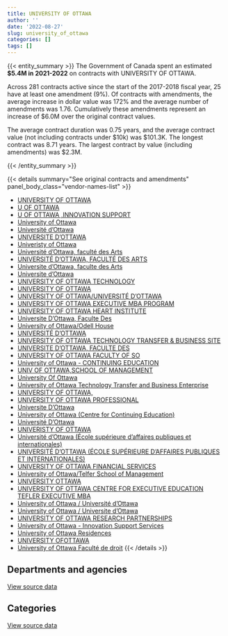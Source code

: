 ```yaml
---
title: UNIVERSITY OF OTTAWA
author: ''
date: '2022-08-27'
slug: university_of_ottawa
categories: []
tags: []
---
```


<script src="/rmarkdown-libs/htmlwidgets/htmlwidgets.js"></script>
<link href="/rmarkdown-libs/datatables-css/datatables-crosstalk.css" rel="stylesheet" />
<script src="/rmarkdown-libs/datatables-binding/datatables.js"></script>
<script src="/rmarkdown-libs/jquery/jquery-3.6.0.min.js"></script>
<link href="/rmarkdown-libs/dt-core-bootstrap/css/dataTables.bootstrap.min.css" rel="stylesheet" />
<link href="/rmarkdown-libs/dt-core-bootstrap/css/dataTables.bootstrap.extra.css" rel="stylesheet" />
<script src="/rmarkdown-libs/dt-core-bootstrap/js/jquery.dataTables.min.js"></script>
<script src="/rmarkdown-libs/dt-core-bootstrap/js/dataTables.bootstrap.min.js"></script>
<link href="/rmarkdown-libs/crosstalk/css/crosstalk.min.css" rel="stylesheet" />
<script src="/rmarkdown-libs/crosstalk/js/crosstalk.min.js"></script>
<script src="/rmarkdown-libs/htmlwidgets/htmlwidgets.js"></script>
<link href="/rmarkdown-libs/datatables-css/datatables-crosstalk.css" rel="stylesheet" />
<script src="/rmarkdown-libs/datatables-binding/datatables.js"></script>
<script src="/rmarkdown-libs/jquery/jquery-3.6.0.min.js"></script>
<link href="/rmarkdown-libs/dt-core-bootstrap/css/dataTables.bootstrap.min.css" rel="stylesheet" />
<link href="/rmarkdown-libs/dt-core-bootstrap/css/dataTables.bootstrap.extra.css" rel="stylesheet" />
<script src="/rmarkdown-libs/dt-core-bootstrap/js/jquery.dataTables.min.js"></script>
<script src="/rmarkdown-libs/dt-core-bootstrap/js/dataTables.bootstrap.min.js"></script>
<link href="/rmarkdown-libs/crosstalk/css/crosstalk.min.css" rel="stylesheet" />
<script src="/rmarkdown-libs/crosstalk/js/crosstalk.min.js"></script>

{{< entity_summary >}}
The Government of Canada spent an estimated **\$5.4M in 2021-2022** on contracts with UNIVERSITY OF OTTAWA.

Across 281 contracts active since the start of the 2017-2018 fiscal year, 25 have at least one amendment (9%). Of contracts with amendments, the average increase in dollar value was 172% and the average number of amendments was 1.76. Cumulatively these amendments represent an increase of \$6.0M over the original contract values.

The average contract duration was 0.75 years, and the average contract value (not including contracts under \$10k) was \$101.3K. The longest contract was 8.71 years. The largest contract by value (including amendments) was \$2.3M.

{{< /entity_summary >}}

{{< details summary="See original contracts and amendments" panel_body_class="vendor-names-list" >}}
- [UNIVERSITY OF OTTAWA](https://search.open.canada.ca/en/ct/?sort=contract_value_f%20desc&page=1&search_text=%22UNIVERSITY%20OF%20OTTAWA%22)
- [U OF OTTAWA](https://search.open.canada.ca/en/ct/?sort=contract_value_f%20desc&page=1&search_text=%22U%20OF%20OTTAWA%22)
- [U OF OTTAWA ,INNOVATION SUPPORT](https://search.open.canada.ca/en/ct/?sort=contract_value_f%20desc&page=1&search_text=%22U%20OF%20OTTAWA%20%2cINNOVATION%20SUPPORT%22)
- [University of Ottawa](https://search.open.canada.ca/en/ct/?sort=contract_value_f%20desc&page=1&search_text=%22University%20of%20Ottawa%22)
- [Université d’Ottawa](https://search.open.canada.ca/en/ct/?sort=contract_value_f%20desc&page=1&search_text=%22Universit%c3%a9%20d%27Ottawa%22)
- [UNIVERSITE D’OTTAWA](https://search.open.canada.ca/en/ct/?sort=contract_value_f%20desc&page=1&search_text=%22UNIVERSITE%20D%27OTTAWA%22)
- [Univeristy of Ottawa](https://search.open.canada.ca/en/ct/?sort=contract_value_f%20desc&page=1&search_text=%22Univeristy%20of%20Ottawa%22)
- [Université d’Ottawa, faculté des Arts](https://search.open.canada.ca/en/ct/?sort=contract_value_f%20desc&page=1&search_text=%22Universit%c3%a9%20d%27Ottawa%2c%20facult%c3%a9%20des%20Arts%22)
- [UNIVERSITÉ D’OTTAWA, FACULTÉ DES ARTS](https://search.open.canada.ca/en/ct/?sort=contract_value_f%20desc&page=1&search_text=%22UNIVERSIT%c3%89%20D%27OTTAWA%2c%20FACULT%c3%89%20DES%20ARTS%22)
- [Universite d’Ottawa, faculte des Arts](https://search.open.canada.ca/en/ct/?sort=contract_value_f%20desc&page=1&search_text=%22Universite%20d%27Ottawa%2c%20faculte%20des%20Arts%22)
- [Universite d’Ottawa](https://search.open.canada.ca/en/ct/?sort=contract_value_f%20desc&page=1&search_text=%22Universite%20d%27Ottawa%22)
- [UNIVERSITY OF OTTAWA TECHNOLOGY](https://search.open.canada.ca/en/ct/?sort=contract_value_f%20desc&page=1&search_text=%22UNIVERSITY%20OF%20OTTAWA%20TECHNOLOGY%22)
- [UNIVERSITY OF OTTAWA](https://search.open.canada.ca/en/ct/?sort=contract_value_f%20desc&page=1&search_text=%22%2aUNIVERSITY%20OF%20OTTAWA%22)
- [UNIVERSITY OF OTTAWA/UNIVERSITÉ D’OTTAWA](https://search.open.canada.ca/en/ct/?sort=contract_value_f%20desc&page=1&search_text=%22UNIVERSITY%20OF%20OTTAWA%2fUNIVERSIT%c3%89%20D%27OTTAWA%22)
- [UNIVERSITY OF OTTAWA EXECUTIVE MBA PROGRAM](https://search.open.canada.ca/en/ct/?sort=contract_value_f%20desc&page=1&search_text=%22UNIVERSITY%20OF%20OTTAWA%20EXECUTIVE%20MBA%20PROGRAM%22)
- [UNIVERSITY OF OTTAWA HEART INSTITUTE](https://search.open.canada.ca/en/ct/?sort=contract_value_f%20desc&page=1&search_text=%22UNIVERSITY%20OF%20OTTAWA%20HEART%20INSTITUTE%22)
- [Universite D’Ottawa, Faculte Des](https://search.open.canada.ca/en/ct/?sort=contract_value_f%20desc&page=1&search_text=%22Universite%20D%27Ottawa%2c%20Faculte%20Des%22)
- [University of Ottawa/Odell House](https://search.open.canada.ca/en/ct/?sort=contract_value_f%20desc&page=1&search_text=%22University%20of%20Ottawa%2fOdell%20House%22)
- [UNIVERSITÉ D’OTTAWA](https://search.open.canada.ca/en/ct/?sort=contract_value_f%20desc&page=1&search_text=%22UNIVERSIT%c3%89%20D%27OTTAWA%22)
- [UNIVERSITY OF OTTAWA TECHNOLOGY TRANSFER & BUSINESS SITE](https://search.open.canada.ca/en/ct/?sort=contract_value_f%20desc&page=1&search_text=%22UNIVERSITY%20OF%20OTTAWA%20TECHNOLOGY%20TRANSFER%20%26%20BUSINESS%20SITE%22)
- [UNIVERSITE D’OTTAWA, FACULTE DES](https://search.open.canada.ca/en/ct/?sort=contract_value_f%20desc&page=1&search_text=%22UNIVERSITE%20D%27OTTAWA%2c%20FACULTE%20DES%22)
- [UNIVERSITY OF OTTAWA FACULTY OF SO](https://search.open.canada.ca/en/ct/?sort=contract_value_f%20desc&page=1&search_text=%22UNIVERSITY%20OF%20OTTAWA%20FACULTY%20OF%20SO%22)
- [University of Ottawa - CONTINUING EDUCATION](https://search.open.canada.ca/en/ct/?sort=contract_value_f%20desc&page=1&search_text=%22University%20of%20Ottawa%20-%20CONTINUING%20EDUCATION%22)
- [UNIV OF OTTAWA,SCHOOL OF MANAGEMENT](https://search.open.canada.ca/en/ct/?sort=contract_value_f%20desc&page=1&search_text=%22UNIV%20OF%20OTTAWA%2cSCHOOL%20OF%20MANAGEMENT%22)
- [University Of Ottawa](https://search.open.canada.ca/en/ct/?sort=contract_value_f%20desc&page=1&search_text=%22University%20Of%20Ottawa%22)
- [University of Ottawa Technology Transfer and Business Enterprise](https://search.open.canada.ca/en/ct/?sort=contract_value_f%20desc&page=1&search_text=%22University%20of%20Ottawa%20Technology%20Transfer%20and%20Business%20Enterprise%22)
- [UNIVERSITY OF OTTAWA,](https://search.open.canada.ca/en/ct/?sort=contract_value_f%20desc&page=1&search_text=%22UNIVERSITY%20OF%20OTTAWA%2c%22)
- [UNIVERSITY OF OTTAWA PROFESSIONAL](https://search.open.canada.ca/en/ct/?sort=contract_value_f%20desc&page=1&search_text=%22UNIVERSITY%20OF%20OTTAWA%20PROFESSIONAL%22)
- [Universite D’Ottawa](https://search.open.canada.ca/en/ct/?sort=contract_value_f%20desc&page=1&search_text=%22Universite%20D%27Ottawa%22)
- [University of Ottawa (Centre for Continuing Education)](https://search.open.canada.ca/en/ct/?sort=contract_value_f%20desc&page=1&search_text=%22University%20of%20Ottawa%20%28Centre%20for%20Continuing%20Education%29%22)
- [Université D’Ottawa](https://search.open.canada.ca/en/ct/?sort=contract_value_f%20desc&page=1&search_text=%22Universit%c3%a9%20D%27Ottawa%22)
- [UNIVERISTY OF OTTAWA](https://search.open.canada.ca/en/ct/?sort=contract_value_f%20desc&page=1&search_text=%22UNIVERISTY%20OF%20OTTAWA%22)
- [Université d’Ottawa (École supérieure d’affaires publiques et internationales)](https://search.open.canada.ca/en/ct/?sort=contract_value_f%20desc&page=1&search_text=%22Universit%c3%a9%20d%27Ottawa%20%28%c3%89cole%20sup%c3%a9rieure%20d%27affaires%20publiques%20et%20internationales%29%22)
- [UNIVERSITÉ D’OTTAWA (ÉCOLE SUPÉRIEURE D’AFFAIRES PUBLIQUES ET INTERNATIONALES)](https://search.open.canada.ca/en/ct/?sort=contract_value_f%20desc&page=1&search_text=%22UNIVERSIT%c3%89%20D%27OTTAWA%20%28%c3%89COLE%20SUP%c3%89RIEURE%20D%27AFFAIRES%20PUBLIQUES%20ET%20INTERNATIONALES%29%22)
- [UNIVERSITY OF OTTAWA FINANCIAL SERVICES](https://search.open.canada.ca/en/ct/?sort=contract_value_f%20desc&page=1&search_text=%22UNIVERSITY%20OF%20OTTAWA%20FINANCIAL%20SERVICES%22)
- [University of Ottawa/Telfer School of Management](https://search.open.canada.ca/en/ct/?sort=contract_value_f%20desc&page=1&search_text=%22University%20of%20Ottawa%2fTelfer%20School%20of%20Management%22)
- [UNIVERSITY OTTAWA](https://search.open.canada.ca/en/ct/?sort=contract_value_f%20desc&page=1&search_text=%22UNIVERSITY%20OTTAWA%22)
- [UNIVERSITY OF OTTAWA CENTRE FOR EXECUTIVE EDUCATION TEFLER EXECUTIVE MBA](https://search.open.canada.ca/en/ct/?sort=contract_value_f%20desc&page=1&search_text=%22UNIVERSITY%20OF%20OTTAWA%20CENTRE%20FOR%20EXECUTIVE%20EDUCATION%20TEFLER%20EXECUTIVE%20MBA%22)
- [University of Ottawa / Université d’Ottawa](https://search.open.canada.ca/en/ct/?sort=contract_value_f%20desc&page=1&search_text=%22University%20of%20Ottawa%20%2f%20Universit%c3%a9%20d%27Ottawa%22)
- [University of Ottawa / Universite d’Ottawa](https://search.open.canada.ca/en/ct/?sort=contract_value_f%20desc&page=1&search_text=%22University%20of%20Ottawa%20%2f%20Universite%20d%27Ottawa%22)
- [UNIVERSITY OF OTTAWA RESEARCH PARTNERSHIPS](https://search.open.canada.ca/en/ct/?sort=contract_value_f%20desc&page=1&search_text=%22UNIVERSITY%20OF%20OTTAWA%20RESEARCH%20PARTNERSHIPS%22)
- [University of Ottawa - Innovation Support Services](https://search.open.canada.ca/en/ct/?sort=contract_value_f%20desc&page=1&search_text=%22University%20of%20Ottawa%20-%20Innovation%20Support%20Services%22)
- [University of Ottawa Residences](https://search.open.canada.ca/en/ct/?sort=contract_value_f%20desc&page=1&search_text=%22University%20of%20Ottawa%20Residences%22)
- [UNIVERSITY OFOTTAWA](https://search.open.canada.ca/en/ct/?sort=contract_value_f%20desc&page=1&search_text=%22UNIVERSITY%20OFOTTAWA%22)
- [University of Ottawa Faculté de droit](https://search.open.canada.ca/en/ct/?sort=contract_value_f%20desc&page=1&search_text=%22University%20of%20Ottawa%20Facult%c3%a9%20de%20droit%22)
{{< /details >}}

## Departments and agencies

<div id="htmlwidget-1" style="width:100%;height:auto;" class="datatables html-widget"></div>
<script type="application/json" data-for="htmlwidget-1">{"x":{"style":"bootstrap","filter":"none","vertical":false,"data":[["<a href=\"/departments/aafc-aac/\">Agriculture and Agri-Food Canada<\/a>","<a href=\"/departments/aandc-aadnc/\">Crown-Indigenous Relations and Northern Affairs Canada<\/a>","<a href=\"/departments/cas-satj/\">Courts Administration Service<\/a>","<a href=\"/departments/cbsa-asfc/\">Canada Border Services Agency<\/a>","<a href=\"/departments/ced-dec/\">Canada Economic Development for Quebec Regions<\/a>","<a href=\"/departments/cic/\">Immigration, Refugees and Citizenship Canada<\/a>","<a href=\"/departments/cnsc-ccsn/\">Canadian Nuclear Safety Commission<\/a>","<a href=\"/departments/cpc-cpp/\">Civilian Review and Complaints Commission for the RCMP<\/a>","<a href=\"/departments/cra-arc/\">Canada Revenue Agency<\/a>","<a href=\"/departments/crtc/\">Canadian Radio-television and Telecommunications Commission<\/a>","<a href=\"/departments/csa-asc/\">Canadian Space Agency<\/a>","<a href=\"/departments/csps-efpc/\">Canada School of Public Service<\/a>","<a href=\"/departments/dfatd-maecd/\">Global Affairs Canada<\/a>","<a href=\"/departments/dfo-mpo/\">Fisheries and Oceans Canada<\/a>","<a href=\"/departments/dnd-mdn/\">National Defence<\/a>","<a href=\"/departments/ec/\">Environment and Climate Change Canada<\/a>","<a href=\"/departments/esdc-edsc/\">Employment and Social Development Canada<\/a>","<a href=\"/departments/hc-sc/\">Health Canada<\/a>","<a href=\"/departments/iaac-aeic/\">Impact Assessment Agency of Canada<\/a>","<a href=\"/departments/ic/\">Innovation, Science and Economic Development Canada<\/a>","<a href=\"/departments/infc/\">Infrastructure Canada<\/a>","<a href=\"/departments/isc-sac/\">Indigenous Services Canada<\/a>","<a href=\"/departments/nrc-cnrc/\">National Research Council Canada<\/a>","<a href=\"/departments/nrcan-rncan/\">Natural Resources Canada<\/a>","<a href=\"/departments/nserc-crsng/\">Natural Sciences and Engineering Research Council of Canada<\/a>","<a href=\"/departments/osfi-bsif/\">Office of the Superintendent of Financial Institutions Canada<\/a>","<a href=\"/departments/osgg-bsgg/\">Office of the Secretary to the Governor General<\/a>","<a href=\"/departments/pbc-clcc/\">Parole Board of Canada<\/a>","<a href=\"/departments/pc/\">Parks Canada<\/a>","<a href=\"/departments/pch/\">Canadian Heritage<\/a>","<a href=\"/departments/pco-bcp/\">Privy Council Office<\/a>","<a href=\"/departments/phac-aspc/\">Public Health Agency of Canada<\/a>","<a href=\"/departments/ps-sp/\">Public Safety Canada<\/a>","<a href=\"/departments/pwgsc-tpsgc/\">Public Services and Procurement Canada<\/a>","<a href=\"/departments/rcmp-grc/\">Royal Canadian Mounted Police<\/a>","<a href=\"/departments/ssc-spc/\">Shared Services Canada<\/a>","<a href=\"/departments/statcan/\">Statistics Canada<\/a>","<a href=\"/departments/tbs-sct/\">Treasury Board of Canada Secretariat<\/a>","<a href=\"/departments/tc/\">Transport Canada<\/a>","<a href=\"/departments/wage/\">Department for Women and Gender Equality<\/a>"],[20340,10652.78,9190.16,null,5265.41,null,216637.6,2327.68,null,null,209288.01,null,37403.19,29380,968403.03,166970.84,139943,227225.45,null,2612.48,null,7369.06,311243.56,77108.8,2755.6,5951.66,null,10396,32925.9,null,null,463097.7,null,31958.64,null,null,24950.4,37698.75,6859.85,null],[null,51347.55,21424.19,32544,null,null,328493.38,null,22600.2,27300,209861.4,null,41508.39,103335.11,1772130.54,114305.36,38789.39,578902.03,null,33547.52,11753.24,63283.97,1076620.99,80780.22,53081.55,6914.05,null,87819.14,19185.88,null,null,406675.28,null,34649.57,14972.5,33900,null,24096.75,50651.06,null],[null,3105.54,21365.65,null,null,null,80847.8,null,null,12600,209288.01,40000,122354.53,11865,3325736.35,42363.31,93712.99,590704.24,38075.77,13230,23898.26,21194.97,1255468.51,88374.77,52936.52,16937.11,15820,39870.86,10057,17350.88,null,458941.16,null,49639.53,null,5113.05,null,null,59365.39,null],[24806.25,null,null,null,null,11865,25948.55,null,null,null,87155.56,null,24015.75,null,1980701.38,81610.45,193654.51,568545.01,13587.83,33894,null,14537.51,1045205.37,136502.42,52936.52,12760.84,15820,12430,32602.5,108199.12,27980.54,683887.13,39500,64565.97,null,32176.95,null,40680,41956.67,39800]],"container":"<table class=\"table table-striped table-hover row-border order-column display\">\n  <thead>\n    <tr>\n      <th>Department<\/th>\n      <th>2018-2019<\/th>\n      <th>2019-2020<\/th>\n      <th>2020-2021<\/th>\n      <th>2021-2022<\/th>\n    <\/tr>\n  <\/thead>\n<\/table>","options":{"order":[[4,"desc"]],"pageLength":10,"autoWidth":true,"columnDefs":[{"targets":1,"render":"function(data, type, row, meta) {\n    return type !== 'display' ? data : DTWidget.formatCurrency(data, \"$\", 2, 3, \",\", \".\", true, null);\n  }"},{"targets":2,"render":"function(data, type, row, meta) {\n    return type !== 'display' ? data : DTWidget.formatCurrency(data, \"$\", 2, 3, \",\", \".\", true, null);\n  }"},{"targets":3,"render":"function(data, type, row, meta) {\n    return type !== 'display' ? data : DTWidget.formatCurrency(data, \"$\", 2, 3, \",\", \".\", true, null);\n  }"},{"targets":4,"render":"function(data, type, row, meta) {\n    return type !== 'display' ? data : DTWidget.formatCurrency(data, \"$\", 2, 3, \",\", \".\", true, null);\n  }"},{"width":"16%","targets":[1,2,3,4]},{"className":"dt-right","targets":[1,2,3,4]}],"orderClasses":false}},"evals":["options.columnDefs.0.render","options.columnDefs.1.render","options.columnDefs.2.render","options.columnDefs.3.render"],"jsHooks":[]}</script>
<p class="text-right">
<a href="https://github.com/GoC-Spending/contracts-data/tree/main/data/out/vendors/university_of_ottawa/summary_by_fiscal_year_by_department.csv" class="source-data-link btn btn-link">View source data</a>
</p>

## Categories

<div id="htmlwidget-2" style="width:100%;height:auto;" class="datatables html-widget"></div>
<script type="application/json" data-for="htmlwidget-2">{"x":{"style":"bootstrap","filter":"none","vertical":false,"data":[["<a href=\"/categories/0_other/\">(Other)<\/a>","<a href=\"/categories/1_facilities_and_construction/\">Facilities and construction<\/a>","<a href=\"/categories/2_professional_services/\">Professional services<\/a>","<a href=\"/categories/3_information_technology/\">Information technology<\/a>","<a href=\"/categories/4_medical/\">Medical<\/a>","<a href=\"/categories/6_industrial_products_and_services/\">Industrial products and services<\/a>","<a href=\"/categories/9_human_capital/\">Human capital<\/a>"],[98760.64,703713.37,1363763.18,null,440465.48,null,451252.87],[188140.96,865995.07,2546684.58,33403.62,427928.32,null,1278320.76],[null,838561.46,4046598.45,40000,426759.12,null,1368298.17],[null,759528.97,2518684.32,null,420101.66,24973,1724037.87]],"container":"<table class=\"table table-striped table-hover row-border order-column display\">\n  <thead>\n    <tr>\n      <th>Category<\/th>\n      <th>2018-2019<\/th>\n      <th>2019-2020<\/th>\n      <th>2020-2021<\/th>\n      <th>2021-2022<\/th>\n    <\/tr>\n  <\/thead>\n<\/table>","options":{"order":[[4,"desc"]],"dom":"t","pageLength":30,"autoWidth":true,"columnDefs":[{"targets":1,"render":"function(data, type, row, meta) {\n    return type !== 'display' ? data : DTWidget.formatCurrency(data, \"$\", 2, 3, \",\", \".\", true, null);\n  }"},{"targets":2,"render":"function(data, type, row, meta) {\n    return type !== 'display' ? data : DTWidget.formatCurrency(data, \"$\", 2, 3, \",\", \".\", true, null);\n  }"},{"targets":3,"render":"function(data, type, row, meta) {\n    return type !== 'display' ? data : DTWidget.formatCurrency(data, \"$\", 2, 3, \",\", \".\", true, null);\n  }"},{"targets":4,"render":"function(data, type, row, meta) {\n    return type !== 'display' ? data : DTWidget.formatCurrency(data, \"$\", 2, 3, \",\", \".\", true, null);\n  }"},{"width":"16%","targets":[1,2,3,4]},{"className":"dt-right","targets":[1,2,3,4]}],"orderClasses":false,"lengthMenu":[10,25,30,50,100]}},"evals":["options.columnDefs.0.render","options.columnDefs.1.render","options.columnDefs.2.render","options.columnDefs.3.render"],"jsHooks":[]}</script>
<p class="text-right">
<a href="https://github.com/GoC-Spending/contracts-data/tree/main/data/out/vendors/university_of_ottawa/summary_by_fiscal_year_by_category.csv" class="source-data-link btn btn-link">View source data</a>
</p>
